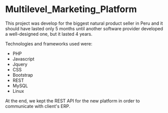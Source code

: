 # Multilevel_Marketing_Platform

This project was develop for the biggest natural product seller in Peru and it should have lasted only 5 months until another software provider developed a well-designed one, but it lasted 4 years.

Technologies and frameworks used were:
* PHP
* Javascript
* Jquery
* CSS
* Bootstrap
* REST
* MySQL
* Linux

At the end, we kept the REST API for the new platform in order to communicate with client's ERP.

